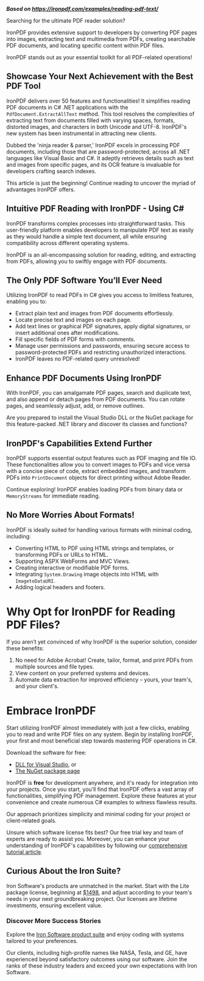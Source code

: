 ***Based on <https://ironpdf.com/examples/reading-pdf-text/>***

Searching for the ultimate PDF reader solution?

IronPDF provides extensive support to developers by converting PDF pages into images, extracting text and multimedia from PDFs, creating searchable PDF documents, and locating specific content within PDF files.

IronPDF stands out as your essential toolkit for all PDF-related operations!

## Showcase Your Next Achievement with the Best PDF Tool

IronPDF delivers over 50 features and functionalities! It simplifies reading PDF documents in C# .NET applications with the `PdfDocument.ExtractAllText` method. This tool resolves the complexities of extracting text from documents filled with varying spaces, formats, distorted images, and characters in both Unicode and UTF-8. IronPDF's new system has been instrumental in attracting new clients.

Dubbed the 'ninja reader & parser,' IronPDF excels in processing PDF documents, including those that are password-protected, across all .NET languages like Visual Basic and C#. It adeptly retrieves details such as text and images from specific pages, and its OCR feature is invaluable for developers crafting search indexes.

This article is just the beginning! Continue reading to uncover the myriad of advantages IronPDF offers.

## Intuitive PDF Reading with IronPDF - Using C#

IronPDF transforms complex processes into straightforward tasks. This user-friendly platform enables developers to manipulate PDF text as easily as they would handle a simple text document, all while ensuring compatibility across different operating systems.

IronPDF is an all-encompassing solution for reading, editing, and extracting from PDFs, allowing you to swiftly engage with PDF documents.

## The Only PDF Software You’ll Ever Need

Utilizing IronPDF to read PDFs in C# gives you access to limitless features, enabling you to:

- Extract plain text and images from PDF documents effortlessly.
- Locate precise text and images on each page.
- Add text lines or graphical PDF signatures, apply digital signatures, or insert additional ones after modifications.
- Fill specific fields of PDF forms with comments.
- Manage user permissions and passwords, ensuring secure access to password-protected PDFs and restricting unauthorized interactions.
- IronPDF leaves no PDF-related query unresolved!

## Enhance PDF Documents Using IronPDF

With IronPDF, you can amalgamate PDF pages, search and duplicate text, and also append or detach pages from PDF documents. You can rotate pages, and seamlessly adjust, add, or remove outlines.

Are you prepared to install the Visual Studio DLL or the NuGet package for this feature-packed .NET library and discover its classes and functions?

## IronPDF's Capabilities Extend Further

IronPDF supports essential output features such as PDF imaging and file IO. These functionalities allow you to convert images to PDFs and vice versa with a concise piece of code, extract embedded images, and transform PDFs into `PrintDocument` objects for direct printing without Adobe Reader.

Continue exploring! IronPDF enables loading PDFs from binary data or `MemoryStreams` for immediate reading.

## No More Worries About Formats!

IronPDF is ideally suited for handling various formats with minimal coding, including:

- Converting HTML to PDF using HTML strings and templates, or transforming PDFs or URLs to HTML.
- Supporting ASPX WebForms and MVC Views.
- Creating interactive or modifiable PDF forms.
- Integrating `System.Drawing` image objects into HTML with `ImagetoDataURI`.
- Adding logical headers and footers.

# Why Opt for IronPDF for Reading PDF Files?

If you aren’t yet convinced of why IronPDF is the superior solution, consider these benefits:

1. No need for Adobe Acrobat! Create, tailor, format, and print PDFs from multiple sources and file types.
2. View content on your preferred systems and devices.
3. Automate data extraction for improved efficiency – yours, your team's, and your client's.

# Embrace IronPDF

Start utilizing IronPDF almost immediately with just a few clicks, enabling you to read and write PDF files on any system. Begin by installing IronPDF, your first and most beneficial step towards mastering PDF operations in C#.

Download the software for free:

- [DLL for Visual Studio](https://ironpdf.com/docs/), or
- [The NuGet package page](https://ironpdf.com/docs/nuget/)

IronPDF is **free** for development anywhere, and it's ready for integration into your projects. Once you start, you’ll find that IronPDF offers a vast array of functionalities, simplifying PDF management. Explore these features at your convenience and create numerous C# examples to witness flawless results.

Our approach prioritizes simplicity and minimal coding for your project or client-related goals. 

Unsure which software license fits best? Our free trial key and team of experts are ready to assist you. Moreover, you can enhance your understanding of IronPDF's capabilities by following our [comprehensive tutorial article](https://ironpdf.com/docs/articles/).

## Curious About the Iron Suite?

Iron Software's products are unmatched in the market. Start with the Lite package license, beginning at [$1498](https://ironsoftware.com/suite/), and adjust according to your team's needs in your next groundbreaking project. Our licenses are lifetime investments, ensuring excellent value.

### Discover More Success Stories

Explore the [Iron Software product suite](https://ironsoftware.com/suite/) and enjoy coding with systems tailored to your preferences.

Our clients, including high-profile names like NASA, Tesla, and GE, have experienced beyond satisfactory outcomes using our software. Join the ranks of these industry leaders and exceed your own expectations with Iron Software.